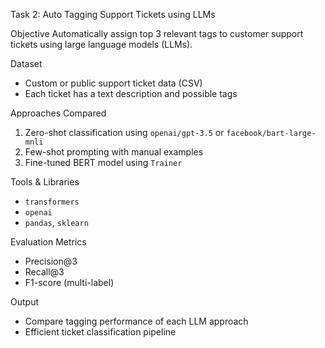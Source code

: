 Task 2: Auto Tagging Support Tickets using LLMs

 Objective
Automatically assign top 3 relevant tags to customer support tickets using large language models (LLMs).

Dataset
- Custom or public support ticket data (CSV)
- Each ticket has a text description and possible tags

 Approaches Compared
1. Zero-shot classification using `openai/gpt-3.5` or `facebook/bart-large-mnli`
2. Few-shot prompting with manual examples
3. Fine-tuned BERT model using `Trainer`

Tools & Libraries
- `transformers`
- `openai` 
- `pandas`, `sklearn`

Evaluation Metrics
- Precision@3
- Recall@3
- F1-score (multi-label)

Output
- Compare tagging performance of each LLM approach
- Efficient ticket classification pipeline
